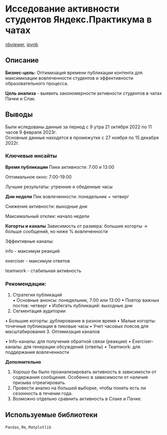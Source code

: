 # Исседование активности студентов Яндекс.Практикума в чатах  
[nbviewer](https://nbviewer.org/github/Ekaterina-Smurova/yandex.practicum-da/blob/main/%D0%90%D0%BD%D0%B0%D0%BB%D0%B8%D0%B7%20%D0%B0%D0%BA%D1%82%D0%B8%D0%B2%D0%BD%D0%BE%D1%81%D1%82%D0%B8%20%D1%87%D0%B0%D1%82%D0%BE%D0%B2%20%D0%AF%D0%BD%D0%B4%D0%B5%D0%BA%D1%81.%D0%9F%D1%80%D0%B0%D0%BA%D1%82%D0%B8%D0%BA%D1%83%D0%BC%D0%B0/%D0%90%D0%BD%D0%B0%D0%BB%D0%B8%D0%B7_%D0%B0%D0%BA%D1%82%D0%B8%D0%B2%D0%BD%D0%BE%D1%81%D1%82%D0%B8_%D1%87%D0%B0%D1%82%D0%BE%D0%B2_%D0%AF%D0%BD%D0%B4%D0%B5%D0%BA%D1%81_%D0%9F%D1%80%D0%B0%D0%BA%D1%82%D0%B8%D0%BA%D1%83%D0%BC%D0%B0.ipynb), [ipynb](https://github.com/Ekaterina-Smurova/yandex.practicum-da/blob/main/%D0%90%D0%BD%D0%B0%D0%BB%D0%B8%D0%B7%20%D0%B0%D0%BA%D1%82%D0%B8%D0%B2%D0%BD%D0%BE%D1%81%D1%82%D0%B8%20%D1%87%D0%B0%D1%82%D0%BE%D0%B2%20%D0%AF%D0%BD%D0%B4%D0%B5%D0%BA%D1%81.%D0%9F%D1%80%D0%B0%D0%BA%D1%82%D0%B8%D0%BA%D1%83%D0%BC%D0%B0/%D0%90%D0%BD%D0%B0%D0%BB%D0%B8%D0%B7_%D0%B0%D0%BA%D1%82%D0%B8%D0%B2%D0%BD%D0%BE%D1%81%D1%82%D0%B8_%D1%87%D0%B0%D1%82%D0%BE%D0%B2_%D0%AF%D0%BD%D0%B4%D0%B5%D0%BA%D1%81_%D0%9F%D1%80%D0%B0%D0%BA%D1%82%D0%B8%D0%BA%D1%83%D0%BC%D0%B0.ipynb)  
## Описание  

**Бизнес-цель:** Оптимизация времени публикации контента для максимизации вовлеченности студентов и эффективности образовательного процесса.  

**Цель анализа** - выявить закономерности активности студентов в чатах Пачки и Слак.  

## Выводы  
Были иследованы данные за период с 9 утра 21 октября 2022 по 11 часов 9 февраля 2023г.  
Основные данные находятся в промежутке с 27 ноября по 15 декабря 2022г.

### Ключевые инсайты
**Время публикации**
Пики активности: 7:00 и 13:00

Оптимальное окно: 7:00-19:00

Лучшие результаты: утренние и обеденные часы

**Дни недели**
Пик вовлеченности: понедельник + четверг

Снижение активности: выходные дни

Максимальный отклик: начало недели

**Когорты и каналы**
Зависимость от размера: большие когорты → больше сообщений, но ниже % вовлеченности

Эффективные каналы:

info - максимум реакций

exerciser - максимум ответов

teamwork - стабильная активность


### Рекомендации:   

1. Стратегия публикаций  
 • Основные анонсы: понедельник, 7:00 или 13:00
 • Повтор важных постов: четверг
 • Избегать публикаций: выходные дни
2. Сегментация аудитории

 • Большие когорты: дублирование в разное время
 • Малые когорты: точечные публикации в пиковые часы
 • Учет часовых поясов для масштабирования
3. Оптимизация каналов

 • Info-каналы: для получения обратной связи (реакции)
 • Exerciser-каналы: для генерации обсуждений (ответы)
 • Teamwork: для поддержания вовлеченности  

**Дополнительно**  
1. Хорошо бы было проанализировать активность в зависимости от содержания сообщения. Особенно в зависимости от наличия призыва отреагировать.  
1. Провести анализ на большей выборке, чтобы понять есть ли сезонность в течении года.  
1. Возможно отдельно сравнить активность в Слаке и Пачке.

## Используемые библиотеки
`Pandas`, `Re`, `Matplotlib`
